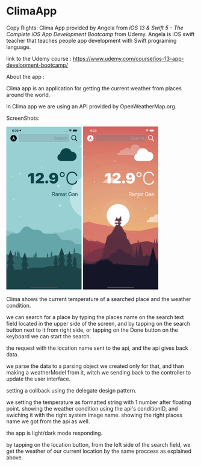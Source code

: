 # ClimaApp

Copy Rights:
 Clima App provided by Angela from *iOS 13 & Swift 5 - The Complete iOS App Development Bootcamp* from Udemy.
 Angela is iOS swift teacher that teaches people app development with Swift programing language.
 
 link to the Udemy course : https://www.udemy.com/course/ios-13-app-development-bootcamp/
 
 About the app :
 
 Clima app is an application for getting the current weather from places around the world.
 
 in Clima app we are using an API provided by OpenWeatherMap.org.
 
 ScreenShots:
 
 <img src=screenShots/climaLightMode.png width=200px> <img src=screenShots/climaDarkMode.png width=200px>
 
Clima shows the current temperature of a searched place and the weather condition.

we can search for a place by typing the places name on the search text field located in the upper side of the screen, and by tapping on the search button next to it from right side, or tapping on the Done button on the keyboard we can start the search.

the request with the location name sent to the api, and the api gives back data.

we parse the data to a parsing object we created only for that, and than making a weatherModel from it, witch we sending back to the controller to update the user interface.

setting a collback using the delegate design pattern.

we setting the temperature as formatted string with 1 number after floating point.
showing the weather condition using the api's conditionID, and swiching it with the right system image name.
showing the right places name we got from the api as well.

the app is light/dark mode responding.

by tapping on the location button, from the left side of the search field, we get the weather of our current location by the same proccess as explained above.
